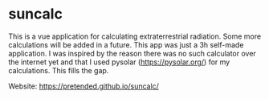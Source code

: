 # suncalc

This is a vue application for calculating extraterrestrial radiation. Some more calculations will be added in a future. This app was just a 3h self-made application. I was inspired by the reason there was no such calculator over the internet yet and that I used pysolar (https://pysolar.org/) for my calculations. This fills the gap. 

Website: https://pretended.github.io/suncalc/
